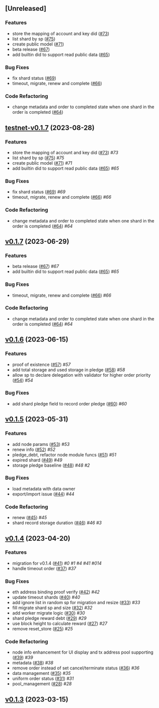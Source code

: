 <a name="unreleased"></a>
## [Unreleased]

### Features
- store the mapping of account and key did ([#73](https://github.com/SAONetwork/sao-consensus/issues/73))
- list shard by sp ([#75](https://github.com/SAONetwork/sao-consensus/issues/75))
- create public model ([#71](https://github.com/SAONetwork/sao-consensus/issues/71))
- beta release ([#67](https://github.com/SAONetwork/sao-consensus/issues/67))
- add builtin did to support read public data ([#65](https://github.com/SAONetwork/sao-consensus/issues/65))

### Bug Fixes
- fix shard status  ([#69](https://github.com/SAONetwork/sao-consensus/issues/69))
- timeout, migrate, renew and complete  ([#66](https://github.com/SAONetwork/sao-consensus/issues/66))

### Code Refactoring
- change metadata and order to completed state when one shard in the order is completed ([#64](https://github.com/SAONetwork/sao-consensus/issues/64))


<a name="testnet-v0.1.7"></a>
## [testnet-v0.1.7](https://github.com/SAONetwork/sao-consensus/compare/v0.1.7...testnet-v0.1.7) (2023-08-28)

### Features

* store the mapping of account and key did ([#73](https://github.com/SAONetwork/sao-consensus/issues/73))  *#73* 
* list shard by sp ([#75](https://github.com/SAONetwork/sao-consensus/issues/75))  *#75* 
* create public model ([#71](https://github.com/SAONetwork/sao-consensus/issues/71))  *#71* 
* add builtin did to support read public data ([#65](https://github.com/SAONetwork/sao-consensus/issues/65))  *#65* 

### Bug Fixes

* fix shard status  ([#69](https://github.com/SAONetwork/sao-consensus/issues/69))  *#69* 
* timeout, migrate, renew and complete  ([#66](https://github.com/SAONetwork/sao-consensus/issues/66))  *#66* 

### Code Refactoring

* change metadata and order to completed state when one shard in the order is completed ([#64](https://github.com/SAONetwork/sao-consensus/issues/64))  *#64* 


<a name="v0.1.7"></a>
## [v0.1.7](https://github.com/SAONetwork/sao-consensus/compare/v0.1.6...v0.1.7) (2023-06-29)

### Features

* beta release ([#67](https://github.com/SAONetwork/sao-consensus/issues/67))  *#67* 
* add builtin did to support read public data ([#65](https://github.com/SAONetwork/sao-consensus/issues/65))  *#65* 

### Bug Fixes

* timeout, migrate, renew and complete  ([#66](https://github.com/SAONetwork/sao-consensus/issues/66))  *#66* 

### Code Refactoring

* change metadata and order to completed state when one shard in the order is completed ([#64](https://github.com/SAONetwork/sao-consensus/issues/64))  *#64* 


<a name="v0.1.6"></a>
## [v0.1.6](https://github.com/SAONetwork/sao-consensus/compare/v0.1.5...v0.1.6) (2023-06-15)

### Features

* proof of existence ([#57](https://github.com/SAONetwork/sao-consensus/issues/57))  *#57* 
* add total storage and used storage in pledge ([#58](https://github.com/SAONetwork/sao-consensus/issues/58))  *#58* 
* allow sp to declare delegation with validator for higher order priority ([#54](https://github.com/SAONetwork/sao-consensus/issues/54))  *#54* 

### Bug Fixes

* add shard pledge field to record order pledge ([#60](https://github.com/SAONetwork/sao-consensus/issues/60))  *#60* 


<a name="v0.1.5"></a>
## [v0.1.5](https://github.com/SAONetwork/sao-consensus/compare/v0.1.4...v0.1.5) (2023-05-31)

### Features

* add node params ([#53](https://github.com/SAONetwork/sao-consensus/issues/53))  *#53* 
* renew info ([#52](https://github.com/SAONetwork/sao-consensus/issues/52))  *#52* 
* pledge_debt, refactor node module funcs ([#51](https://github.com/SAONetwork/sao-consensus/issues/51))  *#51* 
* expired shard ([#49](https://github.com/SAONetwork/sao-consensus/issues/49))  *#49* 
* storage pledge baseline ([#48](https://github.com/SAONetwork/sao-consensus/issues/48))  *#48*  *#2* 

### Bug Fixes

* load metadata with data owner 
* export/import issue ([#44](https://github.com/SAONetwork/sao-consensus/issues/44))  *#44* 

### Code Refactoring

* renew ([#45](https://github.com/SAONetwork/sao-consensus/issues/45))  *#45* 
* shard record storage duration ([#46](https://github.com/SAONetwork/sao-consensus/issues/46))  *#46*  *#3* 


<a name="v0.1.4"></a>
## [v0.1.4](https://github.com/SAONetwork/sao-consensus/compare/v0.1.3...v0.1.4) (2023-04-20)

### Features

* migration for v0.1.4 ([#41](https://github.com/SAONetwork/sao-consensus/issues/41))  *#0*  *#1*  *#4*  *#41*  *#014* 
* handle timeout order ([#37](https://github.com/SAONetwork/sao-consensus/issues/37))  *#37* 

### Bug Fixes

* eth address binding proof verify ([#42](https://github.com/SAONetwork/sao-consensus/issues/42))  *#42* 
* update timeout shards ([#40](https://github.com/SAONetwork/sao-consensus/issues/40))  *#40* 
* add ignore list in random sp for migration and resize ([#33](https://github.com/SAONetwork/sao-consensus/issues/33))  *#33* 
* fill migrate shard sp and size ([#32](https://github.com/SAONetwork/sao-consensus/issues/32))  *#32* 
* add worker migrate logic ([#30](https://github.com/SAONetwork/sao-consensus/issues/30))  *#30* 
* shard pledge reward debt ([#29](https://github.com/SAONetwork/sao-consensus/issues/29))  *#29* 
* use block height to calculate reward ([#27](https://github.com/SAONetwork/sao-consensus/issues/27))  *#27* 
* remove reset_store ([#25](https://github.com/SAONetwork/sao-consensus/issues/25))  *#25* 

### Code Refactoring

* node info enhancement for UI display and tx address pool supporting ([#39](https://github.com/SAONetwork/sao-consensus/issues/39))  *#39* 
* metadata ([#38](https://github.com/SAONetwork/sao-consensus/issues/38))  *#38* 
* remove order instead of set cancel/terminate status ([#36](https://github.com/SAONetwork/sao-consensus/issues/36))  *#36* 
* data management ([#35](https://github.com/SAONetwork/sao-consensus/issues/35))  *#35* 
* uniform order status ([#31](https://github.com/SAONetwork/sao-consensus/issues/31))  *#31* 
* pool_management ([#28](https://github.com/SAONetwork/sao-consensus/issues/28))  *#28* 


<a name="v0.1.3"></a>
## [v0.1.3](https://github.com/SAONetwork/sao-consensus/compare/v0.1.2...v0.1.3) (2023-03-15)

